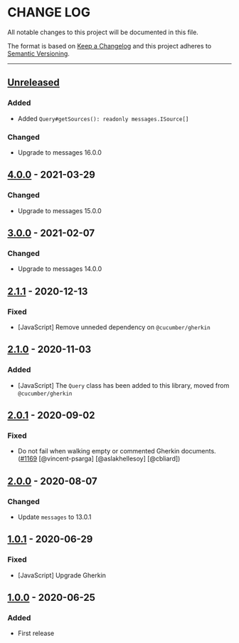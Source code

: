 # CHANGE LOG
All notable changes to this project will be documented in this file.

The format is based on [Keep a Changelog](http://keepachangelog.com/)
and this project adheres to [Semantic Versioning](http://semver.org/).

----
## [Unreleased]

### Added

* Added `Query#getSources(): readonly messages.ISource[]`

### Changed

* Upgrade to messages 16.0.0

## [4.0.0] - 2021-03-29

### Changed

* Upgrade to messages 15.0.0

## [3.0.0] - 2021-02-07

### Changed

* Upgrade to messages 14.0.0

## [2.1.1] - 2020-12-13

### Fixed

* [JavaScript] Remove unneded dependency on `@cucumber/gherkin`

## [2.1.0] - 2020-11-03

### Added

* [JavaScript] The `Query` class has been added to this library, moved from `@cucumber/gherkin`

## [2.0.1] - 2020-09-02

### Fixed

* Do not fail when walking empty or commented Gherkin documents.
  ([#1169](https://github.com/cucumber/cucumber/pull/1169)
   [@vincent-psarga]
   [@aslakhellesoy]
   [@cbliard])

## [2.0.0] - 2020-08-07

### Changed

* Update `messages` to 13.0.1

## [1.0.1] - 2020-06-29

### Fixed

* [JavaScript] Upgrade Gherkin

## [1.0.0] - 2020-06-25

### Added

* First release

<!-- Releases -->
[Unreleased]: https://github.com/cucumber/cucumber/compare/gherkin-utils/v4.0.0...master
[4.0.0]:      https://github.com/cucumber/cucumber/compare/gherkin-utils/v3.0.0...gherkin-utils/v4.0.0
[3.0.0]:      https://github.com/cucumber/cucumber/compare/gherkin-utils/v2.1.1...gherkin-utils/v3.0.0
[2.1.1]:      https://github.com/cucumber/cucumber/compare/gherkin-utils/v2.1.0...gherkin-utils/v2.1.1
[2.1.0]:      https://github.com/cucumber/cucumber/compare/gherkin-utils/v2.0.1...gherkin-utils/v2.1.0
[2.0.1]:      https://github.com/cucumber/cucumber/compare/gherkin-utils/v2.0.0...gherkin-utils/v2.0.1
[2.0.0]:      https://github.com/cucumber/cucumber/compare/gherkin-utils/v1.0.1...gherkin-utils/v2.0.0
[1.0.1]:      https://github.com/cucumber/cucumber/compare/gherkin-utils/v1.0.0...gherkin-utils/v1.0.1
[1.0.0]:      https://github.com/cucumber/cucumber/releases/tag/gherkin-utils/v1.0.0

<!-- Contributors in alphabetical order -->
[aslakhellesoy]:    https://github.com/aslakhellesoy
[cbliard]:          https://github.com/cbliard
[vincent-psarga]:   https://github.com/vincent-psarga
